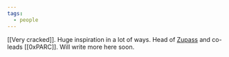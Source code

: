 ```yaml
---
tags:
  - people
---
```

[[Very cracked]]. Huge inspiration in a lot of ways. Head of [Zupass](https://zupass.org) and co-leads [[0xPARC]]. Will write more here soon.